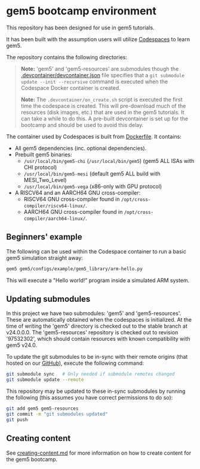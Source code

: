 # gem5 bootcamp environment

This repository has been designed for use in gem5 tutorials.

It has been built with the assumption users will utilize [Codespaces](https://github.com/features/codespaces) to learn gem5.

The repository contains the following directories:

> **Note:** 'gem5' and 'gem5-resources' are submodules though the [.devcontainer/devcontainer.json](.devcontainer/devcontainer.json) file specifies that a `git submodule update --init --recursive` command is executed when the Codespace Docker container is created.
>
> **Note:** The `.devcontainer/on_create.sh` script is executed the first time the codespace is created.
> This will pre-download much of the resources (disk images, etc.) that are used in the gem5 tutorials.
> It can take a while to do this.
> A pre-built devcontainer is set up for the bootcamp and should be used to avoid this delay.

The container used by Codespaces is built from [Dockerfile](gem5/util/dockerfiles/devcontainer/Dockerfile).
It contains:

* All gem5 dependencies (inc. optional dependencies).
* Prebuilt gem5 binaries:
  * `/usr/local/bin/gem5-chi` (`/usr/local/bin/gem5`) (gem5 ALL ISAs with CHI protocol)
  * `/usr/local/bin/gem5-mesi` (default gem5 ALL build with MESI_Two_Level)
  * `/usr/local/bin/gem5-vega` (x86-only with GPU protocol)
* A RISCV64 and an AARCH64 GNU cross-compiler:
  * RISCV64 GNU cross-compiler found in `/opt/cross-compiler/riscv64-linux/`.
  * AARCH64 GNU cross-compiler found in `/opt/cross-compiler/aarch64-linux/`.

## Beginners' example

The following can be used within the Codespace container to run a basic gem5 simulation straight away:

```sh
gem5 gem5/configs/example/gem5_library/arm-hello.py
```

This will execute a "Hello world!" program inside a simulated ARM system.

## Updating submodules

In this project we have two submodules: 'gem5' and 'gem5-resources'.
These are automatically obtained when the codespaces is initialized.
At the time of writing the 'gem5' directory is checked out to the stable branch at v24.0.0.0.
The 'gem5-resources' repository is checked out to revision '97532302', which should contain resources with known compatibility with gem5 v24.0.

To update the git submodules to be in-sync with their remote origins (that hosted on our [GitHub](https://github.com/gem5/gem5)), execute the following command:

```sh
git submodule sync   # Only needed if submodule remotes changed
git submodule update --remote
```

This repository may be updated to these in-sync submodules by running the following (this assumes you have correct permissions to do so):

```sh
git add gem5 gem5-resources
git commit -m "git submodules updated"
git push
```

## Creating content

See [creating-content.md](creating-content.md) for more information on how to create content for the gem5 bootcamp.
